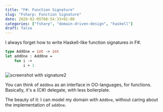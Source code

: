 ```yaml
---
title: "F#: Function Signature"
slug: "Fsharp: Function Signature"
date: 2020-02-05T08:54:33+01:00
categories: ["fsharp", "domain-driven-design", "haskell"]
draft: false
---
```


I always forget how to write Haskell-like function signatures in F#.

```fsharp
type AddOne = int -> int
let addOne : AddOne =
    fun i ->
        i + 1
```

![screenshot with signature2](/images/posts/fsharp-domain-signature/ide-example3.png)

You can think of `AddOne` as an interface in OO-languages, for functions.
Basically, it's a (C#) delegate, with less boilerplate.

The beauty of it: I can model my domain with `AddOne`, without caring about the implementation of `addOne`.
